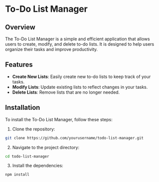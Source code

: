 # To-Do List Manager

## Overview
The To-Do List Manager is a simple and efficient application that allows users to create, modify, and delete to-do lists. It is designed to help users organize their tasks and improve productivity.

## Features
- **Create New Lists**: Easily create new to-do lists to keep track of your tasks.
- **Modify Lists**: Update existing lists to reflect changes in your tasks.
- **Delete Lists**: Remove lists that are no longer needed.

## Installation
To install the To-Do List Manager, follow these steps:
1. Clone the repository:
  ```sh
  git clone https://github.com/yourusername/todo-list-manager.git
  ```
2. Navigate to the project directory:
  ```sh
  cd todo-list-manager
  ```
3. Install the dependencies:
  ```sh
  npm install
  ```
